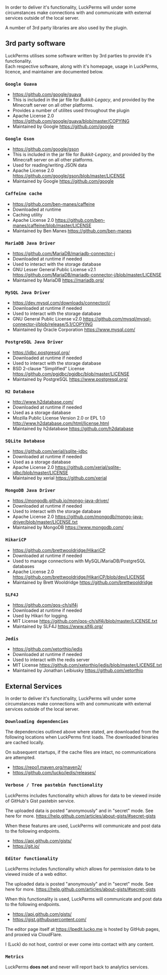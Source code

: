 In order to deliver it's functionality, LuckPerms will under some circumstances make connections with and communicate with external services outside of the local server.

A number of 3rd party libraries are also used by the plugin.


## 3rd party software
LuckPerms utilises some software written by 3rd parties to provide it's functionality.   
Each respective software, along with it's homepage, usage in LuckPerms, licence, and maintainer are documented below.

### `Google Guava`
- https://github.com/google/guava
- This is included in the jar file for *Bukkit-Legacy*, and provided by the Minecraft server on all other platforms.
- Provides a number of utilites used throughout the plugin
- Apache License 2.0 https://github.com/google/guava/blob/master/COPYING
- Maintained by Google https://github.com/google

### `Google Gson`
- https://github.com/google/gson
- This is included in the jar file for *Bukkit-Legacy*, and provided by the Minecraft server on all other platforms.
- Used for reading/writing JSON data
- Apache License 2.0 https://github.com/google/gson/blob/master/LICENSE
- Maintained by Google https://github.com/google

### `Caffeine cache`
- https://github.com/ben-manes/caffeine
- Downloaded at runtime
- Caching utility
- Apache License 2.0 https://github.com/ben-manes/caffeine/blob/master/LICENSE
- Maintained by Ben Manes https://github.com/ben-manes

### `MariaDB Java Driver`
- https://github.com/MariaDB/mariadb-connector-j
- Downloaded at runtime if needed
- Used to interact with the storage database
- GNU Lesser General Public License v2.1 https://github.com/MariaDB/mariadb-connector-j/blob/master/LICENSE
- Maintained by MariaDB https://mariadb.org/

### `MySQL Java Driver`
- https://dev.mysql.com/downloads/connector/j/
- Downloaded at runtime if needed
- Used to interact with the storage database
- GNU General Public License v2.0 https://github.com/mysql/mysql-connector-j/blob/release/5.1/COPYING
- Maintained by Oracle Corporation https://www.mysql.com/

### `PostgreSQL Java Driver`
- https://jdbc.postgresql.org/
- Downloaded at runtime if needed
- Used to interact with the storage database
- BSD 2-clause "Simplified" License https://github.com/pgjdbc/pgjdbc/blob/master/LICENSE
- Maintained by PostgreSQL https://www.postgresql.org/

### `H2 Database`
- http://www.h2database.com/
- Downloaded at runtime if needed
- Used as a storage database
- Mozilla Public License Version 2.0 or EPL 1.0 http://www.h2database.com/html/license.html
- Maintained by h2database https://github.com/h2database

### `SQLite Database`
- https://github.com/xerial/sqlite-jdbc
- Downloaded at runtime if needed
- Used as a storage database
- Apache License 2.0 https://github.com/xerial/sqlite-jdbc/blob/master/LICENSE
- Maintained by xerial https://github.com/xerial

### `MongoDB Java Driver`
- https://mongodb.github.io/mongo-java-driver/
- Downloaded at runtime if needed
- Used to interact with the storage database
- Apache License 2.0 https://github.com/mongodb/mongo-java-driver/blob/master/LICENSE.txt
- Maintained by MongoDB https://www.mongodb.com/

### `HikariCP`
- https://github.com/brettwooldridge/HikariCP
- Downloaded at runtime if needed
- Used to manage connections with MySQL/MariaDB/PostgreSQL databases
- Apache License 2.0 https://github.com/brettwooldridge/HikariCP/blob/dev/LICENSE
- Maintained by Brett Wooldridge https://github.com/brettwooldridge

### `SLF4J`
- https://github.com/qos-ch/slf4j
- Downloaded at runtime if needed
- Used by Hikari for logging.
- MIT License https://github.com/qos-ch/slf4j/blob/master/LICENSE.txt
- Maintained by SLF4J https://www.slf4j.org/

### `Jedis`
- https://github.com/xetorthio/jedis
- Downloaded at runtime if needed
- Used to interact with the redis server
- MIT License https://github.com/xetorthio/jedis/blob/master/LICENSE.txt
- Maintained by Jonathan Leibiusky https://github.com/xetorthio


## External Services
In order to deliver it's functionality, LuckPerms will under some circumstances make connections with and communicate with external services outside of the local server.

### `Downloading dependencies`
The dependencies outlined above where stated, are downloaded from the following
locations when LuckPerms first loads. The downloaded binaries are cached locally.

On subsequent startups, if the cache files are intact, no communications are attempted.

- https://repo1.maven.org/maven2/
- https://github.com/lucko/jedis/releases/

### `Verbose / Tree pastebin functionality`
LuckPerms includes functionality which allows for data to be viewed inside of
GitHub's Gist pastebin service.

The uploaded data is posted "anonymously" and in "secret" mode. See here for more.
https://help.github.com/articles/about-gists/#secret-gists

When these features are used, LuckPerms will communicate and post data to the following endpoints.

- https://api.github.com/gists/
- https://git.io/

### `Editor functionality`
LuckPerms includes functionality which allows for permission data to be viewed inside of
a web editor.

The uploaded data is posted "anonymously" and in "secret" mode. See here for more.
https://help.github.com/articles/about-gists/#secret-gists

When this functionality is used, LuckPerms will communicate and post data to the following endpoints.

- https://api.github.com/gists/
- https://gist.githubusercontent.com/


The editor page itself at https://lpedit.lucko.me is hosted by GitHub pages, and proxied via CloudFlare.

I (Luck) do not host, control or ever come into contact with any content.

### `Metrics`
LuckPerms **does not** and never will report back to analytics services.